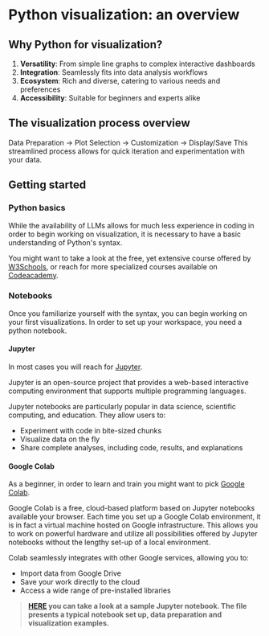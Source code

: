 # Python visualization: an overview

## Why Python for visualization?

1. **Versatility**: From simple line graphs to complex interactive dashboards
2. **Integration**: Seamlessly fits into data analysis workflows
3. **Ecosystem**: Rich and diverse, catering to various needs and preferences
4. **Accessibility**: Suitable for beginners and experts alike

## The visualization process overview

Data Preparation → Plot Selection → Customization → Display/Save
This streamlined process allows for quick iteration and experimentation with your data.

## Getting started

### Python basics

While the availability of LLMs allows for much less experience in coding in order to begin working on visualization, it is necessary to have a basic understanding of Python's syntax.

You might want to take a look at the free, yet extensive course offered by [W3Schools](https://www.w3schools.com/python/),
or reach for more specialized courses available on [Codeacademy](https://www.codecademy.com/).

### Notebooks

Once you familiarize yourself with the syntax, you can begin working on your first visualizations. In order to set up your workspace, you need a python notebook. 

#### Jupyter

In most cases you will reach for [Jupyter](https://jupyter.org/). 

Jupyter is an open-source project that provides a web-based interactive computing environment that supports multiple programming languages.

Jupyter notebooks are particularly popular in data science, scientific computing, and education. They allow users to:

- Experiment with code in bite-sized chunks
- Visualize data on the fly
- Share complete analyses, including code, results, and explanations

#### Google Colab

As a beginner, in order to learn and train you might want to pick [Google Colab](https://colab.google/).

Google Colab is a free, cloud-based platform based on Jupyter notebooks available your browser. Each time you set up a Google Colab environment, it is in fact a virtual machine hosted on Google infrastructure. This allows you to work on powerful hardware and utilize all possibilities offered by Jupyter notebooks without the lengthy set-up of a local environment.

Colab seamlessly integrates with other Google services, allowing you to:

- Import data from Google Drive
- Save your work directly to the cloud
- Access a wide range of pre-installed libraries

>**[HERE](https://colab.research.google.com/drive/1EeotEW_-YPLUxfeOq0ZHz4z0j4WTZQjM?usp=sharing) you can take a look at a sample Jupyter notebook. The file presents a typical notebook set up, data preparation and visualization examples.**
